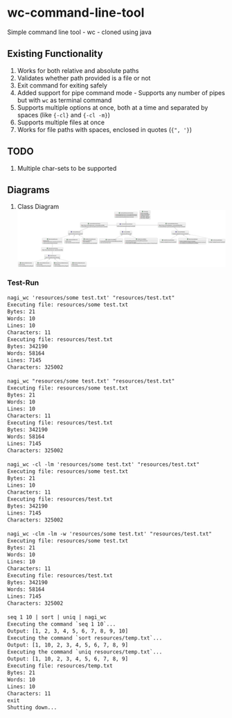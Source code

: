 # wc-command-line-tool
Simple command line tool - wc - cloned using java

## Existing Functionality
1. Works for both relative and absolute paths
2. Validates whether path provided is a file or not
3. Exit command for exiting safely
4. Added support for pipe command mode - Supports any number of pipes but with `wc` as terminal command
5. Supports multiple options at once, both at a time
   and separated by spaces (like `{-cl}` and `{-cl -m}`)
6. Supports multiple files at once
7. Works for file paths with spaces, enclosed in quotes (`{", '}`)

## TODO
1. Multiple char-sets to be supported

## Diagrams
1. Class Diagram
![Class diagram for wc-command-line-tool](resources/wc-command-line-tool-class-diagram.png "Class diagram")

### Test-Run
```commandline
nagi_wc 'resources/some test.txt' "resources/test.txt"
Executing file: resources/some test.txt
Bytes: 21
Words: 10
Lines: 10
Characters: 11
Executing file: resources/test.txt
Bytes: 342190
Words: 58164
Lines: 7145
Characters: 325002

nagi_wc "resources/some test.txt' "resources/test.txt"
Executing file: resources/some test.txt
Bytes: 21
Words: 10
Lines: 10
Characters: 11
Executing file: resources/test.txt
Bytes: 342190
Words: 58164
Lines: 7145
Characters: 325002

nagi_wc -cl -lm 'resources/some test.txt' "resources/test.txt"
Executing file: resources/some test.txt
Bytes: 21
Lines: 10
Characters: 11
Executing file: resources/test.txt
Bytes: 342190
Lines: 7145
Characters: 325002

nagi_wc -clm -lm -w 'resources/some test.txt' "resources/test.txt"
Executing file: resources/some test.txt
Bytes: 21
Words: 10
Lines: 10
Characters: 11
Executing file: resources/test.txt
Bytes: 342190
Words: 58164
Lines: 7145
Characters: 325002

seq 1 10 | sort | uniq | nagi_wc
Executing the command `seq 1 10`...
Output: [1, 2, 3, 4, 5, 6, 7, 8, 9, 10]
Executing the command `sort resources/temp.txt`...
Output: [1, 10, 2, 3, 4, 5, 6, 7, 8, 9]
Executing the command `uniq resources/temp.txt`...
Output: [1, 10, 2, 3, 4, 5, 6, 7, 8, 9]
Executing file: resources/temp.txt
Bytes: 21
Words: 10
Lines: 10
Characters: 11
exit
Shutting down...
```